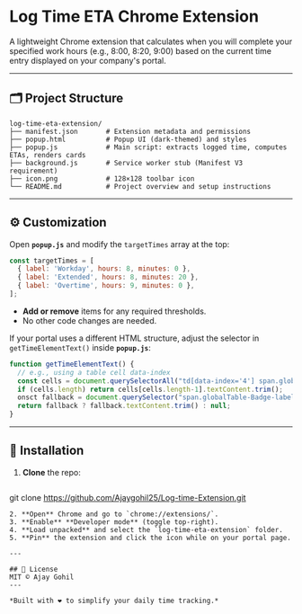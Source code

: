 # Log Time ETA Chrome Extension

A lightweight Chrome extension that calculates when you will complete your specified work hours (e.g., 8:00, 8:20, 9:00) based on the current time entry displayed on your company's portal.

---

## 🗂️ Project Structure
```
log-time-eta-extension/
├── manifest.json       # Extension metadata and permissions
├── popup.html          # Popup UI (dark-themed) and styles
├── popup.js            # Main script: extracts logged time, computes ETAs, renders cards
├── background.js       # Service worker stub (Manifest V3 requirement)
├── icon.png            # 128×128 toolbar icon
└── README.md           # Project overview and setup instructions
```

---

## ⚙️ Customization
Open **`popup.js`** and modify the `targetTimes` array at the top:
```js
const targetTimes = [
  { label: 'Workday', hours: 8, minutes: 0 },
  { label: 'Extended', hours: 8, minutes: 20 },
  { label: 'Overtime', hours: 9, minutes: 0 },
];
```
- **Add or remove** items for any required thresholds.
- No other code changes are needed.

If your portal uses a different HTML structure, adjust the selector in `getTimeElementText()` inside **`popup.js`**:
```js
function getTimeElementText() {
  // e.g., using a table cell data-index
  const cells = document.querySelectorAll("td[data-index='4'] span.globalTable-Badge-label");
  if (cells.length) return cells[cells.length-1].textContent.trim();
  onsct fallback = document.querySelector("span.globalTable-Badge-label");
  return fallback ? fallback.textContent.trim() : null;
}
```

---

## 🚀 Installation
1. **Clone** the repo:
   ```bash
git clone https://github.com/Ajaygohil25/Log-time-Extension.git
   ```
2. **Open** Chrome and go to `chrome://extensions/`.
3. **Enable** **Developer mode** (toggle top-right).
4. **Load unpacked** and select the `log-time-eta-extension` folder.
5. **Pin** the extension and click the icon while on your portal page.

---

## 📃 License
MIT © Ajay Gohil
---

*Built with ❤️ to simplify your daily time tracking.*
